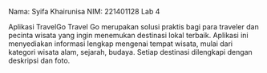 Nama: Syifa Khairunisa
NIM: 221401128
Lab 4

Aplikasi TravelGo
Travel Go merupakan solusi praktis bagi para traveler dan pecinta wisata yang ingin menemukan destinasi lokal terbaik. Aplikasi ini menyediakan informasi lengkap mengenai tempat wisata, mulai dari kategori wisata alam, sejarah, budaya. Setiap destinasi dilengkapi dengan deskripsi 
dan foto.

